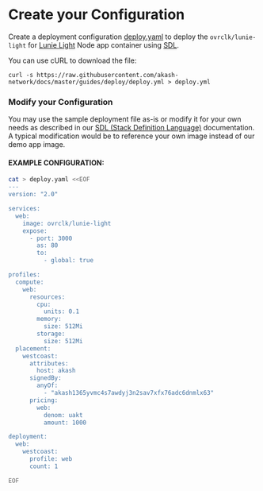 # Create your Configuration

Create a deployment configuration [deploy.yaml](https://github.com/akash-network/docs/tree/b65f668b212ad1976fb976ad84a9104a9af29770/guides/deploy/deploy.yml) to deploy the `ovrclk/lunie-light` for [Lunie Light](https://github.com/ovrclk/lunie-light) Node app container using [SDL](https://github.com/akash-network/docs/tree/b65f668b212ad1976fb976ad84a9104a9af29770/sdl/README.md).

You can use cURL to download the file:

```
curl -s https://raw.githubusercontent.com/akash-network/docs/master/guides/deploy/deploy.yml > deploy.yml
```

### Modify your Configuration

You may use the sample deployment file as-is or modify it for your own needs as described in our [SDL (Stack Definition Language)](../../../../sdl/) documentation. A typical modification would be to reference your own image instead of our demo app image.

#### EXAMPLE CONFIGURATION:

```bash
cat > deploy.yaml <<EOF
---
version: "2.0"

services:
  web:
    image: ovrclk/lunie-light
    expose:
      - port: 3000
        as: 80
        to:
          - global: true

profiles:
  compute:
    web:
      resources:
        cpu:
          units: 0.1
        memory:
          size: 512Mi
        storage:
          size: 512Mi
  placement:
    westcoast:
      attributes:
        host: akash
      signedBy:
        anyOf:
          - "akash1365yvmc4s7awdyj3n2sav7xfx76adc6dnmlx63"
      pricing:
        web: 
          denom: uakt
          amount: 1000

deployment:
  web:
    westcoast:
      profile: web
      count: 1

EOF
```
